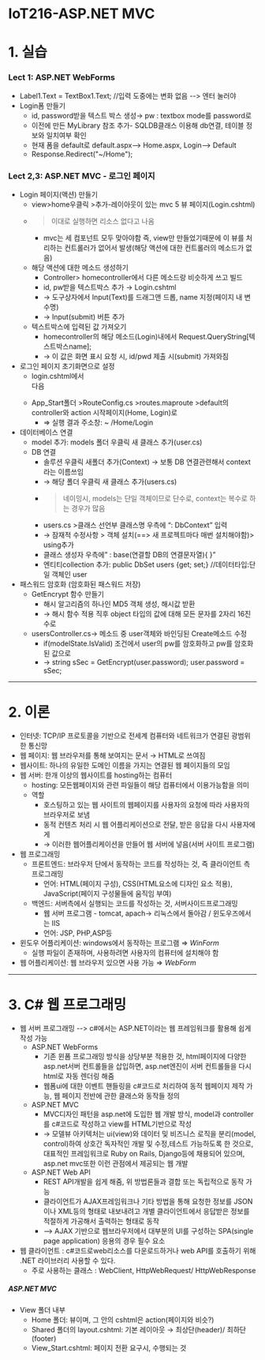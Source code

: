 # IoT216-ASP.NET MVC
# 1. 실습
### Lect 1: ASP.NET WebForms
- Label1.Text = TextBox1.Text;  //입력 도중에는 변화 없음 --> 엔터 눌러야
- Login폼 만들기
    - id, password받을 텍스트 박스 생성→ pw : textbox mode를 password로 
    - 이전에 만든 MyLibrary 참조 추가- SQLDB클래스 이용해 db연결, 테이블 정보와 일치여부 확인
  - 현재 폼을 default로 default.aspx--> Home.aspx, Login--> Default 
  - Response.Redirect("~/Home");

### Lect 2,3: ASP.NET MVC - 로그인 페이지
- Login 페이지(액션) 만들기
  - view>home우클릭 >추가-레이아웃이 있는 mvc 5 뷰 페이지(Login.cshtml)
  - > 이대로 실행하면 리소스 없다고 나옴
    - mvc는 세 컴포넌트 모두 맞아야함 즉, view만 만들었기때문에 이 뷰를 처리하는 컨트롤러가 없어서 발생(해당 액션에 대한 컨트롤러의 메소드가 없음)
  - 해당 액션에 대한 메소드 생성하기
    - Controller> homecontroller에서 다른 메소드랑 비슷하게 쓰고 빌드
    - id, pw받을 텍스트박스 추가 → Login.cshtml
    - → 도구상자에서 Input(Text)를 드래그앤 드롭, name 지정(페이지 내 변수명)
    - → Input(submit) 버튼 추가
  - 텍스트박스에 입력된 값 가져오기
    - homecontroller의 해당 메소드(Login)내에서 Request.QueryString[텍스트박스name];
    - → 이 값은 화면 표시 요청 시, id/pwd 제출 시(submit) 가져와짐
- 로그인 페이지 초기화면으로 설정
  - login.cshtml에서 <div class> 다음<form asp-controller=”Home” asp-action=”Login”>
  - App_Start폴더 >RouteConfig.cs >routes.maproute >default의 controller와 action 시작페이지(Home, Login)로
    - ⇒ 실행 결과 주소창: ~ /Home/Login
- 데이터베이스 연결
  - model 추가: models 폴더 우클릭 새 클래스 추가(user.cs)
  - DB 연결
    - 솔루션 우클릭 새폴더 추가(Context) → 보통 DB 연결관련해서 context라는 이름쓰임
    - → 해당 폴더 우클릭 새 클래스 추가(users.cs)
    - > 네이밍시, models는 단일 객체이므로 단수로, context는 복수로 하는 경우가 많음
    - users.cs >클래스 선언부 클래스명 우측에 “: DbContext” 입력
    - → 잠재적 수정사항 > 객체 설치(==> 새 프로젝트마다 매번 설치해야함)> using추가
    - 클래스 생성자 우측에” : base(연결할 DB의 연결문자열){ }”
    - 엔티티collection 추가: public DbSet<user> users {get; set;}  //데이터타입:단일 객체인 user
- 패스워드 암호화 (암호화된 패스워드 저장)
  - GetEncrypt 함수 만들기 
    - 해시 알고리즘의 하나인 MD5 객체 생성, 해시값 받환
    - → 해시 함수 적용 직후 object 타입의 값에 대해 모든 문자를 2자리 16진수로
  - usersController.cs→  메소드 중 user객체와 바인딩된 Create메소드 수정
    - if(modelState.IsValid) 조건에서 user의 pw를 암호화하고 pw를 암호화된 값으로
    - → string sSec = GetEncrypt(user.password);  user.password = sSec;

---------
# 2. 이론
- 인터넷: TCP/IP 프로토콜을 기반으로 전세계 컴퓨터와 네트워크가 연결된 광범위한 통신망
- 웹 페이지: 웹 브라우저를 통해 보여지는 문서 → HTML로 쓰여짐
- 웹사이트: 하나의 유일한 도메인 이름을 가지는 연결된 웹 페이지들의 모임
- 웹 서버: 한개 이상의 웹사이트를 hosting하는 컴퓨터
    - hosting: 모든웹페이지와 관련 파일들이 해당 컴퓨터에서 이용가능함을 의미
  - 역할
    - 호스팅하고 있는 웹 사이트의 웹페이지를 사용자의 요청에 따라 사용자의 브라우저로 보냄
    - 동적 컨텐츠 처리 시 웹 어플리케이션으로 전달, 받은 응답을 다시 사용자에게
    - → 이러한 웹어플리케이션을 만들어 웹 서버에 넣음(서버 사이트 프로그램)
- 웹 프로그래밍
  - 프론트엔드: 브라우저 단에서 동작하는 코드를 작성하는 것, 즉 클라이언트 측 프로그래밍
    - 언어: HTML(페이지 구성), CSS(HTML요소에 디자인 요소 적용), JavaScript(페이지 구성물들에 움직임 부여) 
  - 백엔드: 서버측에서 실행되는 코드를 작성하는 것, 서버사이드프로그래밍
    - 웹 서버 프로그램 - tomcat, apach-> 리눅스에서 돌아감 / 윈도우즈에서는 IIS
    - 언어: JSP, PHP,ASP등 
- 윈도우 어플리케이션: windows에서 동작하는 프로그램 ⇒ *WinForm*
  - 실행 파일이 존재하며, 사용하려면 사용자의 컴퓨터에 설치해야 함
- 웹 어플리케이션: 웹 브라우저 있으면 사용 가능 ⇒ *WebForm* 
--------
# 3. C# 웹 프로그래밍
- 웹 서버 프로그래밍 --> c#에서는 ASP.NET이라는 웹 프레임워크를 활용해 쉽게 작성 가능
  - ASP.NET WebForms
    - 기존 윈폼 프로그래밍 방식을 상당부분 적용한 것, html페이지에 다양한 asp.net서버 컨트롤들을 삽입하면, asp.net엔진이 서버 컨트롤들을 다시 html로 자동 렌더링 해줌
    - 웹폼ui에 대한 이벤트 핸들링을 c#코드로 처리하여 동적 웹페이지 제작 가능, 웹 페이지 전반에 관한 클래스와 동작들 정의
  - ASP.NET MVC
    - MVC디자인 패턴을 asp.net에 도입한 웹 개발 방식, model과 controller를 c#코드로 작성하고 view를 HTML기반으로 작성
    - → 모델뷰 아키텍처는 ui(view)와 데이터 및 비즈니스 로직을 분리(model, control)하여 상호간 독자적인 개발 및 수정,테스트 가능하도록 한 것으로, 대표적인 프레임워크로 Ruby on Rails, Django등에 채용되어 있으며, asp.net mvc또한 이런 관점에서 제공되는 웹 개발
  - ASP.NET Web API
    - REST API개발을 쉽게 해줌, 위 방법론들과 결합 또는 독립적으로 동작 가능
    - 클라이언트가 AJAX프레임워크나 기타 방법을 통해 요청한 정보를 JSON이나 XML등의 형태로 내보내려고 개별 클라이언트에서 응답받은 정보를 적절하게 가공해서 출력하는 형태로 동작
    - --> AJAX 기반으로 웹브라우저에서 대부분의 UI를 구성하는 SPA(single page application) 응용의 경우 필수 요소
- 웹 클라이언트 : c#코드로web리소스를 다운로드하거나 web API를 호출하기 위해 .NET 라이브러리 사용할 수 있다.
  - 주로 사용하는 클래스 : WebClient, HttpWebRequest/ HttpWebResponse

##### ASP.NET MVC
- View 폴더 내부
  - Home 폴더: 뷰이며, 그 안의 cshtml은 action(페이지와 비슷?)
  - Shared 폴더의 layout.cshtml: 기본 레이아웃 → 최상단(header)/ 최하단(footer)
  - View_Start.cshtml: 페이지 전환 요구시, 수행되는 것



